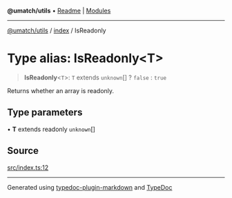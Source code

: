 **@umatch/utils** • [Readme](../../index.md) \| [Modules](../../modules.md)

***

[@umatch/utils](../../modules.md) / [index](../index.md) / IsReadonly

# Type alias: IsReadonly\<T\>

> **IsReadonly**\<`T`\>: `T` extends `unknown`[] ? `false` : `true`

Returns whether an array is readonly.

## Type parameters

• **T** extends readonly `unknown`[]

## Source

[src/index.ts:12](https://github.com/umatch-oficial/utils/blob/7d512db/src/index.ts#L12)

***

Generated using [typedoc-plugin-markdown](https://www.npmjs.com/package/typedoc-plugin-markdown) and [TypeDoc](https://typedoc.org/)
